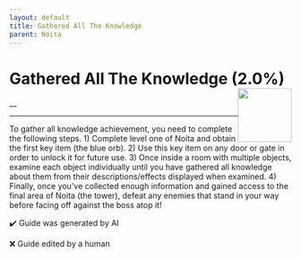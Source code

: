 ```yaml
---
layout: default
title: Gathered All The Knowledge
parent: Noita
---
```


# Gathered All The Knowledge (2.0%) <img style="float: right;" src="https://cdn.cloudflare.steamstatic.com/steamcommunity/public/images/apps/881100/c888cdb9375f8dc2a7ef516ddfb7f2822917aecb.jpg" width="96" height="96">

__

***

To gather all knowledge achievement, you need to complete the following steps. 1) Complete level one of Noita and obtain the first key item (the blue orb).  2) Use this key item on any door or gate in order to unlock it for future use.   3) Once inside a room with multiple objects, examine each object individually until you have gathered all knowledge about them from their descriptions/effects displayed when examined. 4) Finally, once you've collected enough information and gained access to the final area of Noita (the tower), defeat any enemies that stand in your way before facing off against the boss atop it!


:heavy_check_mark: Guide was generated by AI

:x: Guide edited by a human